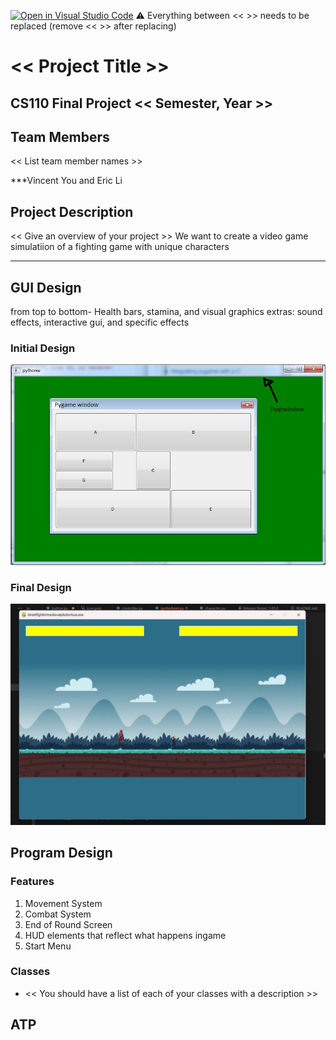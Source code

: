 [![Open in Visual Studio Code](https://classroom.github.com/assets/open-in-vscode-718a45dd9cf7e7f842a935f5ebbe5719a5e09af4491e668f4dbf3b35d5cca122.svg)](https://classroom.github.com/online_ide?assignment_repo_id=12803360&assignment_repo_type=AssignmentRepo)
:warning: Everything between << >> needs to be replaced (remove << >> after replacing)

# << Project Title >>
## CS110 Final Project  << Semester, Year >>

## Team Members

<< List team member names >>

***Vincent You and Eric Li

## Project Description

<< Give an overview of your project >>
We want to create a video game simulatiion of a fighting game with unique characters
***    

## GUI Design
from top to bottom-
Health bars, stamina, and visual graphics 
extras: sound effects, interactive gui, and specific effects
### Initial Design

![initial gui](assets/gui.jpg)

### Final Design

![final gui](assets/finalgui.jpg)

## Program Design

### Features

1. Movement System
2. Combat System
3. End of Round Screen
4. HUD elements that reflect what happens ingame
5. Start Menu

### Classes

- << You should have a list of each of your classes with a description >>

## ATP


